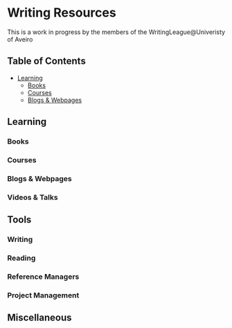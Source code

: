 # Writing Resources
This is a work in progress by the members of the WritingLeague@Univeristy of Aveiro

## Table of Contents
<!-- MarkdownTOC depth=4 -->
- [Learning](#learning)
  - [Books](#books)
  - [Courses](#courses)
  - [Blogs & Webpages](#blogs--webpages)
  

<!-- /MarkdownTOC -->

## Learning
### Books
### Courses
### Blogs & Webpages
### Videos & Talks


## Tools
### Writing
### Reading
### Reference Managers
### Project Management


## Miscellaneous
